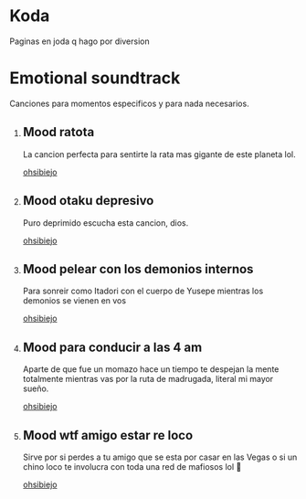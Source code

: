 # Koda
Paginas en joda q hago por diversion
<!DOCTYPE html>
<html>
<head>
    <title>Temazos</title>
</head>
<body>
    <h1>Emotional soundtrack</h1>
    <p>Canciones para momentos especificos y para nada necesarios.</p>
    <ol>
        <li>
            <h2>Mood ratota</h2>
            <p>La cancion perfecta para sentirte la rata mas gigante de este planeta lol.</p>
            <a href="https://www.youtube.com/watch?v=wAMZ6KpMGQI&list=RDwAMZ6KpMGQI&start_radio=1&ab_channel=ZarcortGame">ohsibiejo</a>
        </li>
        <li>
            <h2>Mood otaku depresivo</h2>
            <p>Puro deprimido escucha esta cancion, dios.</p>
            <a href="https://www.youtube.com/watch?v=PDJLvF1dUek&list=RDPDJLvF1dUek&start_radio=1&ab_channel=RemixedRecords-Sweden">ohsibiejo</a>
        </li>
                <li>
            <h2>Mood pelear con los demonios internos</h2>
            <p>Para sonreir como Itadori con el cuerpo de Yusepe mientras los demonios se vienen en vos</p>
            <a href="https://www.youtube.com/watch?v=YTG7PL9Tfrs&list=RDYTG7PL9Tfrs&start_radio=1&ab_channel=hopecat">ohsibiejo</a>
        </li>
                <li>
            <h2>Mood para conducir a las 4 am</h2>
            <p>Aparte de que fue un momazo hace un tiempo te despejan la mente totalmente mientras vas por la ruta de madrugada, literal mi mayor sueño.</p>
            <a href="https://www.youtube.com/watch?v=Clm_0sMGOHM&list=RDClm_0sMGOHM&start_radio=1&ab_channel=Reviviendolos80%27s">ohsibiejo</a>
        </li>
                <li>
            <h2>Mood wtf amigo estar re loco</h2>
            <p>Sirve por si perdes a tu amigo que se esta por casar en las Vegas o si un chino loco te involucra con toda una red de mafiosos lol 🤑</p>
            <a href="https://www.youtube.com/watch?v=DYLse5jTFb0&list=RDDYLse5jTFb0&start_radio=1&ab_channel=bbyla">ohsibiejo</a>
        </li>
    </ol>
</body>
</html>

